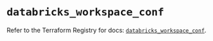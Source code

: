 # `databricks_workspace_conf`

Refer to the Terraform Registry for docs: [`databricks_workspace_conf`](https://registry.terraform.io/providers/databricks/databricks/1.88.0/docs/resources/workspace_conf).
